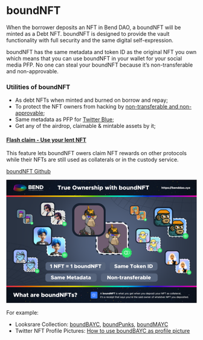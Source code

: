 # boundNFT



When the borrower deposits an NFT in Bend DAO, a boundNFT will be minted as a Debt NFT. boundNFT is designed to provide the vault functionality with full security and the same digital self-expression.

boundNFT has the same metadata and token ID as the original NFT you own which means that you can use boundNFT in your wallet for your social media PFP. No one can steal your boundNFT because it’s non-transferable and non-approvable.

### Utilities of boundNFT

* As debt NFTs when minted and burned on borrow and repay;
* To protect the NFT owners from hacking by [non-transferable and non-approvable](https://github.com/BoundNFT/boundnft-protocol/blob/main/contracts/protocol/BNFT.sol);
* Same metadata as PFP for [Twitter Blue](https://help.twitter.com/en/using-twitter/twitter-blue-labs#nft);
* Get any of the airdrop, claimable & mintable assets by it;

#### [Flash claim - Use your lent NFT](../user-guides/flashclaim.md)

This feature lets boundNFT owers claim NFT rewards on other protocols while their NFTs are still used as collaterals or in the custody service.

[boundNFT Github](https://github.com/BoundNFT/)

![](<../.gitbook/assets/boundNFT poster 0401.png>)

For example:

* Looksrare Collection: [boundBAYC](https://looksrare.org/collections/0xDBfD76AF2157Dc15eE4e57F3f942bB45Ba84aF24), [boundPunks](https://looksrare.org/collections/0x6c415673C79b31aCA38669AD9fb5cdb7012C0e8e), [boundMAYC](https://looksrare.org/collections/0x69f37e419bD1457d2a25ed3f5d418169caAe8D1F)
* Twitter NFT Profile Pictures: [How to use boundBAYC as profile picture](https://help.twitter.com/en/using-twitter/twitter-blue-labs#nft)

